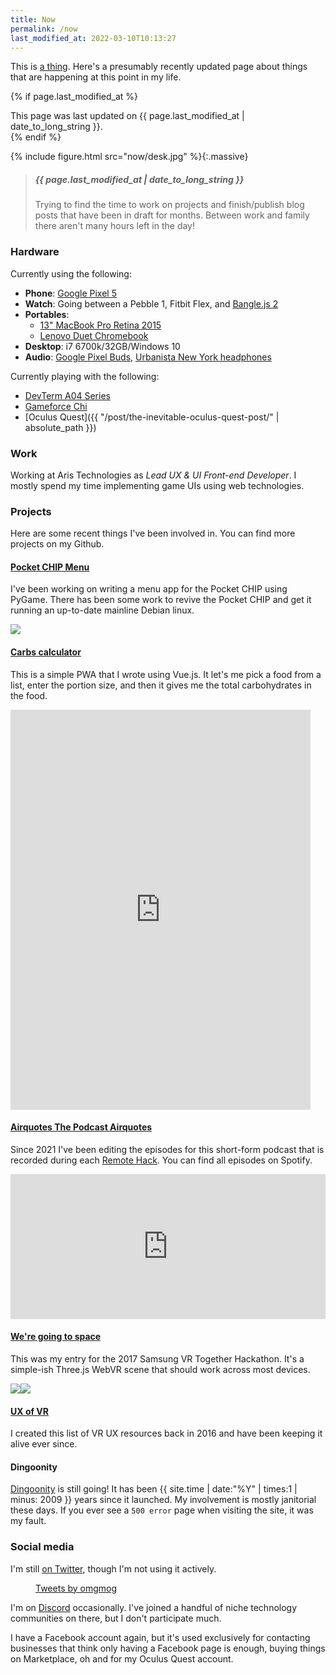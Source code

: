 ```yaml
---
title: Now
permalink: /now
last_modified_at: 2022-03-10T10:13:27
---
```


This is [a thing](https://nownownow.com). Here's a presumably recently updated page about things that are happening at this point in my life.


{% if page.last_modified_at %}
  <div class="notice updated">This page was last updated on {{ page.last_modified_at | date_to_long_string }}.</div>
{% endif %}

{% include figure.html src="now/desk.jpg" %}{:.massive}

> ##### {{ page.last_modified_at | date_to_long_string }}
> Trying to find the time to work on projects and finish/publish blog posts that have been in draft for months.
> Between work and family there aren't many hours left in the day!

### Hardware

Currently using the following:

- **Phone**: [Google Pixel 5](https://store.google.com/us/product/pixel_5a_5g)
- **Watch**: Going between a Pebble 1, Fitbit Flex, and [Bangle.js 2](https://shop.espruino.com/banglejs2)
- **Portables**: 
  - [13" MacBook Pro Retina 2015](https://support.apple.com/kb/SP715?locale=en_US)
  - [Lenovo Duet Chromebook](https://www.lenovo.com/gb/en/laptops/lenovo/student-chromebooks/Lenovo-CT-X636/p/ZZICZCTCT1X)
- **Desktop**: i7 6700k/32GB/Windows 10
- **Audio**: [Google Pixel Buds](https://store.google.com/us/product/pixel_buds), [Urbanista New York headphones](https://www.urbanista.com/uk/new-york)

Currently playing with the following:

- [DevTerm A04 Series](https://www.clockworkpi.com/product-page/devterm-kit-a0402)
- [Gameforce Chi](https://gameforce.fun)
- [Oculus Quest]({{ "/post/the-inevitable-oculus-quest-post/" | absolute_path }})

### Work

Working at Aris Technologies as _Lead UX & UI Front-end Developer_. I mostly spend my time implementing game UIs using web technologies.

### Projects

Here are some recent things I've been involved in. You can find more projects on my Github.

<div class="github-card" data-github="omgmog" data-width="400" data-height="150" data-theme="default"></div><script src="//cdn.jsdelivr.net/github-cards/latest/widget.js"></script>

#### [Pocket CHIP Menu](https://github.com/omgmog/pocketchip-menu)
I've been working on writing a menu app for the Pocket CHIP using PyGame. There has been some work to revive the Pocket CHIP and get it running an up-to-date mainline Debian linux.

![](https://user-images.githubusercontent.com/50949/139332901-b71a6006-9e25-4ce8-b614-13c5f2cdc231.png)

#### [Carbs calculator](https://carbs.omgmog.net)
This is a simple PWA that I wrote using Vue.js. It let's me pick a food from a list, enter the portion size, and then it gives me the total carbohydrates in the food.

<iframe src="https://carbs.omgmog.net" width="480" height="640" frameborder=0></iframe>

#### [Airquotes The Podcast Airquotes](https://remotehack.space/live)
Since 2021 I've been editing the episodes for this short-form podcast that is recorded during each [Remote Hack](https://remotehack.space). You can find all episodes on Spotify.

<iframe src="https://open.spotify.com/embed-podcast/show/2ppoyoTxxSv9IvRGGqLWP7" width="100%" height="232" frameborder="0" allowtransparency="true" allow="encrypted-media"></iframe>

#### [We're going to space](https://github.com/omgmog/were-going-to-space)
This was my entry for the 2017 Samsung VR Together Hackathon. It's a simple-ish Three.js WebVR scene that should work across most devices.

![](https://camo.githubusercontent.com/2994d6f2d2ebaa043b193b8f0cdf981dcaa360a06e15376257133239279e40e7/68747470733a2f2f6d656469612e67697068792e636f6d2f6d656469612f7855504763687555374730593332374d666d2f67697068792e676966)![](https://camo.githubusercontent.com/195af30a493bc959f00f204eac8925aa8daf8cf6815d5b33338d791356263a86/68747470733a2f2f6d656469612e67697068792e636f6d2f6d656469612f6c3049796e4f487348485061746b3045772f67697068792e676966)

#### [UX of VR](https://www.uxofvr.com)
I created this list of VR UX resources back in 2016 and have been keeping it alive ever since.

<div class="github-card" data-github="omgmog/uxofvr.com" data-width="400" data-height="" data-theme="default"></div><script src="//cdn.jsdelivr.net/github-cards/latest/widget.js"></script>

#### Dingoonity

[Dingoonity](https://boards.dingoonity.org) is still going! It has been {{ site.time | date:"%Y" | times:1 | minus: 2009 }} years since it launched. My involvement is mostly janitorial these days. If you ever see a `500 error` page when visiting the site, it was my fault.

### Social media

I'm still [on Twitter](https://twitter.com/omgmog), though I'm not using it actively.

<figure class="iframe twitter"><a class="twitter-timeline" data-height="100%" data-chrome="nofooter noheader noborders" data-dnt="true" href="https://twitter.com/omgmog">Tweets by omgmog</a> <script async src="https://platform.twitter.com/widgets.js" charset="utf-8"></script></figure>

I'm on <a href="https://discordapp.com/users/omgmog#6206">Discord</a> occasionally. I've joined a handful of niche technology communities on there, but I don't participate much.

I have a Facebook account again, but it's used exclusively for contacting businesses that think only having a Facebook page is enough, buying things on Marketplace, oh and for my Oculus Quest account.

